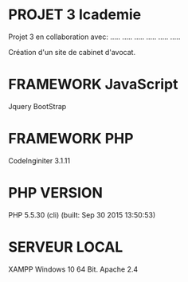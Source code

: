 #  PROJET 3 Icademie
Projet 3 en collaboration avec: 
.....
.....
.....
.....
.....
.....

Création d'un site de cabinet d'avocat. 

# FRAMEWORK JavaScript
Jquery
BootStrap

# FRAMEWORK PHP 
CodeInginiter 3.1.11 

# PHP VERSION 
PHP 5.5.30 (cli) (built: Sep 30 2015 13:50:53) 

# SERVEUR LOCAL
XAMPP
Windows 10 64 Bit. 
Apache 2.4 

